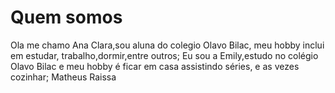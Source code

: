 # Quem somos
Ola me chamo Ana Clara,sou aluna do colegio Olavo Bilac, meu hobby inclui em estudar, trabalho,dormir,entre outros;
Eu sou a Emily,estudo no colégio Olavo Bilac e meu hobby é ficar em casa assistindo séries, e as vezes cozinhar;
Matheus
Raissa

